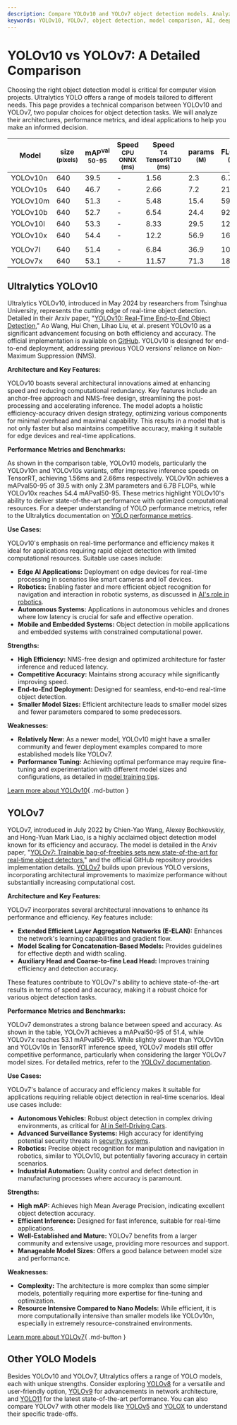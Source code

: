 ```yaml
---
description: Compare YOLOv10 and YOLOv7 object detection models. Analyze performance, architecture, and use cases to choose the best fit for your AI project.
keywords: YOLOv10, YOLOv7, object detection, model comparison, AI, deep learning, computer vision, performance metrics, architecture, edge AI, robotics, autonomous systems
---
```


# YOLOv10 vs YOLOv7: A Detailed Comparison

Choosing the right object detection model is critical for computer vision projects. Ultralytics YOLO offers a range of models tailored to different needs. This page provides a technical comparison between YOLOv10 and YOLOv7, two popular choices for object detection tasks. We will analyze their architectures, performance metrics, and ideal applications to help you make an informed decision.

<script async src="https://cdn.jsdelivr.net/npm/chart.js"></script>
<script defer src="../../javascript/benchmark.js"></script>

<canvas id="modelComparisonChart" width="1024" height="400" active-models='["YOLOv10", "YOLOv7"]'></canvas>

| Model    | size<br><sup>(pixels) | mAP<sup>val<br>50-95 | Speed<br><sup>CPU ONNX<br>(ms) | Speed<br><sup>T4 TensorRT10<br>(ms) | params<br><sup>(M) | FLOPs<br><sup>(B) |
| -------- | --------------------- | -------------------- | ------------------------------ | ----------------------------------- | ------------------ | ----------------- |
| YOLOv10n | 640                   | 39.5                 | -                              | 1.56                                | 2.3                | 6.7               |
| YOLOv10s | 640                   | 46.7                 | -                              | 2.66                                | 7.2                | 21.6              |
| YOLOv10m | 640                   | 51.3                 | -                              | 5.48                                | 15.4               | 59.1              |
| YOLOv10b | 640                   | 52.7                 | -                              | 6.54                                | 24.4               | 92.0              |
| YOLOv10l | 640                   | 53.3                 | -                              | 8.33                                | 29.5               | 120.3             |
| YOLOv10x | 640                   | 54.4                 | -                              | 12.2                                | 56.9               | 160.4             |
|          |                       |                      |                                |                                     |                    |                   |
| YOLOv7l  | 640                   | 51.4                 | -                              | 6.84                                | 36.9               | 104.7             |
| YOLOv7x  | 640                   | 53.1                 | -                              | 11.57                               | 71.3               | 189.9             |

## Ultralytics YOLOv10

Ultralytics YOLOv10, introduced in May 2024 by researchers from Tsinghua University, represents the cutting edge of real-time object detection. Detailed in their Arxiv paper, "[YOLOv10: Real-Time End-to-End Object Detection](https://arxiv.org/abs/2405.14458)," Ao Wang, Hui Chen, Lihao Liu, et al. present YOLOv10 as a significant advancement focusing on both efficiency and accuracy. The official implementation is available on [GitHub](https://github.com/THU-MIG/yolov10). YOLOv10 is designed for end-to-end deployment, addressing previous YOLO versions' reliance on Non-Maximum Suppression (NMS).

**Architecture and Key Features:**

YOLOv10 boasts several architectural innovations aimed at enhancing speed and reducing computational redundancy. Key features include an anchor-free approach and NMS-free design, streamlining the post-processing and accelerating inference. The model adopts a holistic efficiency-accuracy driven design strategy, optimizing various components for minimal overhead and maximal capability. This results in a model that is not only faster but also maintains competitive accuracy, making it suitable for edge devices and real-time applications.

**Performance Metrics and Benchmarks:**

As shown in the comparison table, YOLOv10 models, particularly the YOLOv10n and YOLOv10s variants, offer impressive inference speeds on TensorRT, achieving 1.56ms and 2.66ms respectively. YOLOv10n achieves a mAPval50-95 of 39.5 with only 2.3M parameters and 6.7B FLOPs, while YOLOv10x reaches 54.4 mAPval50-95. These metrics highlight YOLOv10's ability to deliver state-of-the-art performance with optimized computational resources. For a deeper understanding of YOLO performance metrics, refer to the Ultralytics documentation on [YOLO performance metrics](https://docs.ultralytics.com/guides/yolo-performance-metrics/).

**Use Cases:**

YOLOv10's emphasis on real-time performance and efficiency makes it ideal for applications requiring rapid object detection with limited computational resources. Suitable use cases include:

- **Edge AI Applications:** Deployment on edge devices for real-time processing in scenarios like smart cameras and IoT devices.
- **Robotics:** Enabling faster and more efficient object recognition for navigation and interaction in robotic systems, as discussed in [AI's role in robotics](https://www.ultralytics.com/blog/from-algorithms-to-automation-ais-role-in-robotics).
- **Autonomous Systems:** Applications in autonomous vehicles and drones where low latency is crucial for safe and effective operation.
- **Mobile and Embedded Systems:** Object detection in mobile applications and embedded systems with constrained computational power.

**Strengths:**

- **High Efficiency:** NMS-free design and optimized architecture for faster inference and reduced latency.
- **Competitive Accuracy:** Maintains strong accuracy while significantly improving speed.
- **End-to-End Deployment:** Designed for seamless, end-to-end real-time object detection.
- **Smaller Model Sizes:** Efficient architecture leads to smaller model sizes and fewer parameters compared to some predecessors.

**Weaknesses:**

- **Relatively New:** As a newer model, YOLOv10 might have a smaller community and fewer deployment examples compared to more established models like YOLOv7.
- **Performance Tuning:** Achieving optimal performance may require fine-tuning and experimentation with different model sizes and configurations, as detailed in [model training tips](https://docs.ultralytics.com/guides/model-training-tips/).

[Learn more about YOLOv10](https://docs.ultralytics.com/models/yolov10/){ .md-button }

## YOLOv7

YOLOv7, introduced in July 2022 by Chien-Yao Wang, Alexey Bochkovskiy, and Hong-Yuan Mark Liao, is a highly acclaimed object detection model known for its efficiency and accuracy. The model is detailed in the Arxiv paper, "[YOLOv7: Trainable bag-of-freebies sets new state-of-the-art for real-time object detectors](https://arxiv.org/abs/2207.02696)," and the official GitHub repository provides implementation details. [YOLOv7](https://github.com/WongKinYiu/yolov7) builds upon previous YOLO versions, incorporating architectural improvements to maximize performance without substantially increasing computational cost.

**Architecture and Key Features:**

YOLOv7 incorporates several architectural innovations to enhance its performance and efficiency. Key features include:

- **Extended Efficient Layer Aggregation Networks (E-ELAN):** Enhances the network's learning capabilities and gradient flow.
- **Model Scaling for Concatenation-Based Models:** Provides guidelines for effective depth and width scaling.
- **Auxiliary Head and Coarse-to-fine Lead Head:** Improves training efficiency and detection accuracy.

These features contribute to YOLOv7's ability to achieve state-of-the-art results in terms of speed and accuracy, making it a robust choice for various object detection tasks.

**Performance Metrics and Benchmarks:**

YOLOv7 demonstrates a strong balance between speed and accuracy. As shown in the table, YOLOv7l achieves a mAPval50-95 of 51.4, while YOLOv7x reaches 53.1 mAPval50-95. While slightly slower than YOLOv10n and YOLOv10s in TensorRT inference speed, YOLOv7 models still offer competitive performance, particularly when considering the larger YOLOv7 model sizes. For detailed metrics, refer to the [YOLOv7 documentation](https://docs.ultralytics.com/models/yolov7/).

**Use Cases:**

YOLOv7's balance of accuracy and efficiency makes it suitable for applications requiring reliable object detection in real-time scenarios. Ideal use cases include:

- **Autonomous Vehicles:** Robust object detection in complex driving environments, as critical for [AI in Self-Driving Cars](https://www.ultralytics.com/solutions/ai-in-self-driving).
- **Advanced Surveillance Systems:** High accuracy for identifying potential security threats in [security systems](https://www.ultralytics.com/blog/computer-vision-for-theft-prevention-enhancing-security).
- **Robotics:** Precise object recognition for manipulation and navigation in robotics, similar to YOLOv10, but potentially favoring accuracy in certain scenarios.
- **Industrial Automation:** Quality control and defect detection in manufacturing processes where accuracy is paramount.

**Strengths:**

- **High mAP:** Achieves high Mean Average Precision, indicating excellent object detection accuracy.
- **Efficient Inference:** Designed for fast inference, suitable for real-time applications.
- **Well-Established and Mature:** YOLOv7 benefits from a larger community and extensive usage, providing more resources and support.
- **Manageable Model Sizes:** Offers a good balance between model size and performance.

**Weaknesses:**

- **Complexity:** The architecture is more complex than some simpler models, potentially requiring more expertise for fine-tuning and optimization.
- **Resource Intensive Compared to Nano Models:** While efficient, it is more computationally intensive than smaller models like YOLOv10n, especially in extremely resource-constrained environments.

[Learn more about YOLOv7](https://docs.ultralytics.com/models/yolov7/){ .md-button }

## Other YOLO Models

Besides YOLOv10 and YOLOv7, Ultralytics offers a range of YOLO models, each with unique strengths. Consider exploring [YOLOv8](https://docs.ultralytics.com/models/yolov8/) for a versatile and user-friendly option, [YOLOv9](https://docs.ultralytics.com/models/yolov9/) for advancements in network architecture, and [YOLO11](https://docs.ultralytics.com/models/yolo11/) for the latest state-of-the-art performance. You can also compare YOLOv7 with other models like [YOLOv5](https://docs.ultralytics.com/models/yolov5/) and [YOLOX](https://docs.ultralytics.com/compare/yolov7-vs-yolox/) to understand their specific trade-offs.
